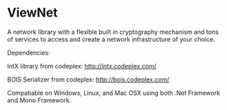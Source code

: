 ViewNet
=======

A network library with a flexible built in cryptography mechanism and tons of services to access and create a network infrastructure of your choice.

Dependencies:

IntX library from codeplex: http://intx.codeplex.com/

BOIS Serializer from codeplex: http://bois.codeplex.com/

Compatiable on Windows, Linux, and Mac OSX using both .Net Framework and Mono Framework.